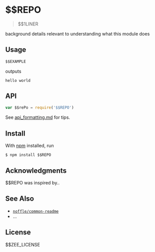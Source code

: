 # $$REPO

> $$1LINER

background details relevant to understanding what this module does

## Usage

```js
$$EXAMPLE
```

outputs

```
hello world
```

## API

```js
var $$rePo = require('$$REPO')
```

See [api_formatting.md](api_formatting.md) for tips.

## Install

With [npm](https://npmjs.org/) installed, run

```
$ npm install $$REPO
```

## Acknowledgments

$$REPO was inspired by..

## See Also

- [`noffle/common-readme`](https://github.com/noffle/common-readme)
- ...

## License

$$ZEE_LICENSE
